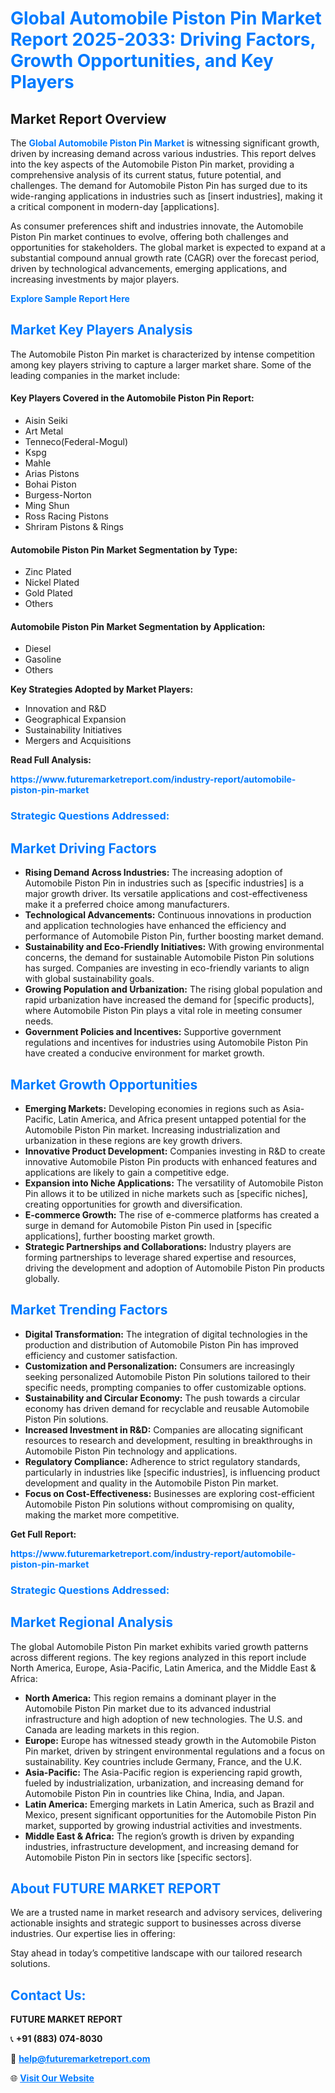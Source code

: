 <h1 style="color: #007BFF;">Global Automobile Piston Pin Market Report 2025-2033: Driving Factors, Growth Opportunities, and Key Players</h1>

<section id="overview">
<h2>Market Report Overview</h2>
<p>The <a href="https://www.futuremarketreport.com/industry-report/automobile-piston-pin-market" style="color: #007BFF; text-decoration: none;"><strong>Global Automobile Piston Pin Market</strong></a> is witnessing significant growth, driven by increasing demand across various industries. This report delves into the key aspects of the Automobile Piston Pin market, providing a comprehensive analysis of its current status, future potential, and challenges. The demand for Automobile Piston Pin has surged due to its wide-ranging applications in industries such as [insert industries], making it a critical component in modern-day [applications].</p>
<p>As consumer preferences shift and industries innovate, the Automobile Piston Pin market continues to evolve, offering both challenges and opportunities for stakeholders. The global market is expected to expand at a substantial compound annual growth rate (CAGR) over the forecast period, driven by technological advancements, emerging applications, and increasing investments by major players.</p>
</section>

<section id="overview">
<p><a href="https://www.futuremarketreport.com/request-sample/reportId=53751" style="color: #007BFF; text-decoration: none;"><strong>Explore Sample Report Here</strong></a></p>
</section>

<section id="key-players">
<h2 style="color: #007BFF;">Market Key Players Analysis</h2>
<p>The Automobile Piston Pin market is characterized by intense competition among key players striving to capture a larger market share. Some of the leading companies in the market include:</p>
<h4>Key Players Covered in the Automobile Piston Pin Report:</h4>
<ul><li>Aisin Seiki</li><li>Art Metal</li><li>Tenneco(Federal-Mogul)</li><li>Kspg</li><li>Mahle</li><li>Arias Pistons</li><li>Bohai Piston</li><li>Burgess-Norton</li><li>Ming Shun</li><li>Ross Racing Pistons</li><li>Shriram Pistons &amp; Rings</li></ul>
<h4>Automobile Piston Pin Market Segmentation by Type:</h4>
<ul><li>Zinc Plated</li><li>Nickel Plated</li><li>Gold Plated</li><li>Others</li></ul>

<h4>Automobile Piston Pin Market Segmentation by Application:</h4>
<ul><li>Diesel</li><li>Gasoline</li><li>Others</li></ul>
<p><strong>Key Strategies Adopted by Market Players:</strong></p>
<ul>
<li>Innovation and R&D</li>
<li>Geographical Expansion</li>
<li>Sustainability Initiatives</li>
<li>Mergers and Acquisitions</li>
</ul>
</section>

<section>
<p><strong>Read Full Analysis: </strong></p><a href="https://www.futuremarketreport.com/industry-report/automobile-piston-pin-market" style="color: #007BFF; text-decoration: none;"><strong>https://www.futuremarketreport.com/industry-report/automobile-piston-pin-market</strong></a>
<h3 style="color: #007BFF;">Strategic Questions Addressed:</h3>
</section>

<section id="driving-factors">
<h2 style="color: #007BFF;">Market Driving Factors</h2>
<ul>
<li><strong>Rising Demand Across Industries:</strong> The increasing adoption of Automobile Piston Pin in industries such as [specific industries] is a major growth driver. Its versatile applications and cost-effectiveness make it a preferred choice among manufacturers.</li>
<li><strong>Technological Advancements:</strong> Continuous innovations in production and application technologies have enhanced the efficiency and performance of Automobile Piston Pin, further boosting market demand.</li>
<li><strong>Sustainability and Eco-Friendly Initiatives:</strong> With growing environmental concerns, the demand for sustainable Automobile Piston Pin solutions has surged. Companies are investing in eco-friendly variants to align with global sustainability goals.</li>
<li><strong>Growing Population and Urbanization:</strong> The rising global population and rapid urbanization have increased the demand for [specific products], where Automobile Piston Pin plays a vital role in meeting consumer needs.</li>
<li><strong>Government Policies and Incentives:</strong> Supportive government regulations and incentives for industries using Automobile Piston Pin have created a conducive environment for market growth.</li>
</ul>
</section>

<section id="growth-opportunities">
<h2 style="color: #007BFF;">Market Growth Opportunities</h2>
<ul>
<li><strong>Emerging Markets:</strong> Developing economies in regions such as Asia-Pacific, Latin America, and Africa present untapped potential for the Automobile Piston Pin market. Increasing industrialization and urbanization in these regions are key growth drivers.</li>
<li><strong>Innovative Product Development:</strong> Companies investing in R&D to create innovative Automobile Piston Pin products with enhanced features and applications are likely to gain a competitive edge.</li>
<li><strong>Expansion into Niche Applications:</strong> The versatility of Automobile Piston Pin allows it to be utilized in niche markets such as [specific niches], creating opportunities for growth and diversification.</li>
<li><strong>E-commerce Growth:</strong> The rise of e-commerce platforms has created a surge in demand for Automobile Piston Pin used in [specific applications], further boosting market growth.</li>
<li><strong>Strategic Partnerships and Collaborations:</strong> Industry players are forming partnerships to leverage shared expertise and resources, driving the development and adoption of Automobile Piston Pin products globally.</li>
</ul>
</section>

<section id="trending-factors">
<h2 style="color: #007BFF;">Market Trending Factors</h2>
<ul>
<li><strong>Digital Transformation:</strong> The integration of digital technologies in the production and distribution of Automobile Piston Pin has improved efficiency and customer satisfaction.</li>
<li><strong>Customization and Personalization:</strong> Consumers are increasingly seeking personalized Automobile Piston Pin solutions tailored to their specific needs, prompting companies to offer customizable options.</li>
<li><strong>Sustainability and Circular Economy:</strong> The push towards a circular economy has driven demand for recyclable and reusable Automobile Piston Pin solutions.</li>
<li><strong>Increased Investment in R&D:</strong> Companies are allocating significant resources to research and development, resulting in breakthroughs in Automobile Piston Pin technology and applications.</li>
<li><strong>Regulatory Compliance:</strong> Adherence to strict regulatory standards, particularly in industries like [specific industries], is influencing product development and quality in the Automobile Piston Pin market.</li>
<li><strong>Focus on Cost-Effectiveness:</strong> Businesses are exploring cost-efficient Automobile Piston Pin solutions without compromising on quality, making the market more competitive.</li>
</ul>
</section>

<section>
<p><strong>Get Full Report: </strong></p><a href="https://www.futuremarketreport.com/industry-report/automobile-piston-pin-market" style="color: #007BFF; text-decoration: none;"><strong>https://www.futuremarketreport.com/industry-report/automobile-piston-pin-market</strong></a>
<h3 style="color: #007BFF;">Strategic Questions Addressed:</h3>
</section>


<section id="regional-analysis">
<h2 style="color: #007BFF;">Market Regional Analysis</h2>
<p>The global Automobile Piston Pin market exhibits varied growth patterns across different regions. The key regions analyzed in this report include North America, Europe, Asia-Pacific, Latin America, and the Middle East & Africa:</p>
<ul>
<li><strong>North America:</strong> This region remains a dominant player in the Automobile Piston Pin market due to its advanced industrial infrastructure and high adoption of new technologies. The U.S. and Canada are leading markets in this region.</li>
<li><strong>Europe:</strong> Europe has witnessed steady growth in the Automobile Piston Pin market, driven by stringent environmental regulations and a focus on sustainability. Key countries include Germany, France, and the U.K.</li>
<li><strong>Asia-Pacific:</strong> The Asia-Pacific region is experiencing rapid growth, fueled by industrialization, urbanization, and increasing demand for Automobile Piston Pin in countries like China, India, and Japan.</li>
<li><strong>Latin America:</strong> Emerging markets in Latin America, such as Brazil and Mexico, present significant opportunities for the Automobile Piston Pin market, supported by growing industrial activities and investments.</li>
<li><strong>Middle East & Africa:</strong> The region’s growth is driven by expanding industries, infrastructure development, and increasing demand for Automobile Piston Pin in sectors like [specific sectors].</li>
</ul>
</section>

<footer>
<h2 style="color: #007BFF;">About FUTURE MARKET REPORT</h2>
<p>We are a trusted name in market research and advisory services, delivering actionable insights and strategic support to businesses across diverse industries. Our expertise lies in offering:</p>

<p>Stay ahead in today’s competitive landscape with our tailored research solutions.</p>

<h2 style="color: #007BFF;">Contact Us:</h2>
<p><strong>FUTURE MARKET REPORT</strong></p>
<p>📞 <strong>+91 (883) 074-8030</strong></p>
<p>📧 <strong><a href="mailto:help@futuremarketreport.com" style="color: #007BFF;">help@futuremarketreport.com</a></strong></p>
<p>🌐 <strong><a href="https://www.futuremarketreport.com/" style="color: #007BFF;">Visit Our Website</a></strong></p>
</footer>